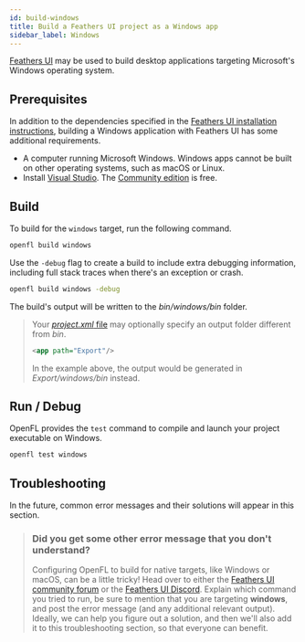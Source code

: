 ```yaml
---
id: build-windows
title: Build a Feathers UI project as a Windows app
sidebar_label: Windows
---
```


[Feathers UI](/) may be used to build desktop applications targeting Microsoft's Windows operating system.

## Prerequisites

In addition to the dependencies specified in the [Feathers UI installation instructions](./installation.md), building a Windows application with Feathers UI has some additional requirements.

- A computer running Microsoft Windows. Windows apps cannot be built on other operating systems, such as macOS or Linux.
- Install [Visual Studio](https://visualstudio.microsoft.com/downloads/). The [Community edition](https://visualstudio.microsoft.com/vs/community/) is free.

## Build

To build for the `windows` target, run the following command.

```sh
openfl build windows
```

Use the `-debug` flag to create a build to include extra debugging information, including full stack traces when there's an exception or crash.

```sh
openfl build windows -debug
```

The build's output will be written to the _bin/windows/bin_ folder.

> Your [_project.xml_ file](https://lime.software/docs/project-files/xml-format/) may optionally specify an output folder different from _bin_.
>
> ```xml
> <app path="Export"/>
> ```
>
> In the example above, the output would be generated in _Export/windows/bin_ instead.

## Run / Debug

OpenFL provides the `test` command to compile and launch your project executable on Windows.

```sh
openfl test windows
```

## Troubleshooting

In the future, common error messages and their solutions will appear in this section.

> ### Did you get some other error message that you don't understand?
>
> Configuring OpenFL to build for native targets, like Windows or macOS, can be a little tricky! Head over to either the [Feathers UI community forum](https://community.feathersui.com/) or the [Feathers UI Discord](https://discord.feathersui.com/). Explain which command you tried to run, be sure to mention that you are targeting **windows**, and post the error message (and any additional relevant output). Ideally, we can help you figure out a solution, and then we'll also add it to this troubleshooting section, so that everyone can benefit.
